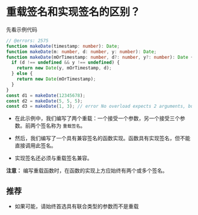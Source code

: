 # 重载签名和实现签名的区别？

先看示例代码

```ts
// @errors: 2575
function makeDate(timestamp: number): Date;
function makeDate(m: number, d: number, y: number): Date;
function makeDate(mOrTimestamp: number, d?: number, y?: number): Date {
  if (d !== undefined && y !== undefined) {
    return new Date(y, mOrTimestamp, d);
  } else {
    return new Date(mOrTimestamp);
  }
}
const d1 = makeDate(12345678);
const d2 = makeDate(5, 5, 5);
const d3 = makeDate(1, 3); // error No overload expects 2 arguments, but overloads do exist that expect either 1 or 3 arguments.
```

- 在此示例中，我们编写了两个重载：一个接受一个参数，另一个接受三个参数。前两个签名称为 `重载签名`。

- 然后，我们编写了一个具有兼容签名的函数实现。函数具有实现签名，但不能直接调用此签名。

- 实现签名还必须与重载签名兼容。

**注意：** 编写重载函数时，在函数的实现上方应始终有两个或多个签名。

## 推荐

- 如果可能，请始终首选具有联合类型的参数而不是重载
